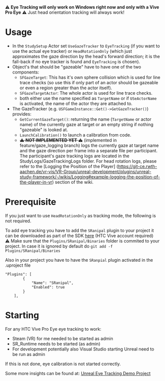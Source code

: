 :warning: **Eye Tracking will only work on Windows right now and only with a Vive Pro Eye** :warning: Just head orientation tracking will always work!

# Usage

* In the ``StudySetup`` Actor set ``UseGazeTracker`` to ``EyeTracking`` (if you want to use the actual eye tracker) or ``HeadRotationOnly`` (which just approximates the gaze direction by the head's forward direction; it is the fall-back if no eye tracker is found and ``EyeTracking`` is chosen).
* Object's that should be "gazeable" have to have one of the two components:
  * ``SFGazeTarget``: This has it's own sphere collision which is used for line trace checks (so use this if only part of an actor should be gazeable or even a region greater than the actor itself).
  * ``SFGazeTargetActor``: The whole actor is used for line trace checks.
  * both either use the name specified as ``TargetName`` or if ``USeActorName`` is activated, the name of the actor they are attached to.
* The GazeTracker (e.g. ``USFGameInstance::Get()->GetGazeTracker()``) provides:
  * ``GetCurrentGazeTarget()``: returning the name (``TargetName`` or actor name) of the currently gaze at target or an empty string if nothing "gazeable" is looked at.
  * ``LaunchCalibration()`` to launch a calibration from code.
  * ~~:warning: **NOT IMPLEMENTED YET** :warning:~~ (implemented in feature/gaze_logging branch)  logs the currently gaze at target name and the gaze direction per frame into a separate file per participant. The participant's gaze tracking logs are located in the StudyLogs/GazeTrackingLogs folder. For head rotation logs, please refer to the [Logging the Position of the Player] (https://git-ce.rwth-aachen.de/vr-vis/VR-Group/unreal-development/plugins/unreal-study-framework/-/wikis/Logging#example-logging-the-position-of-the-player-in-vr) section of the wiki.

# Prerequisite

If you just want to use ``HeadRotationOnly`` as tracking mode, the following is not required.
 
To add eye tracking you have to add the ``SRanipal`` plugin to your project it can be downloaded as part of the SDK [here](https://developer-express.vive.com/resources/vive-sense/eye-and-facial-tracking-sdk/download/latest/) (HTC Vive account required)\
:warning: Make sure that the ``Plugins/SRanipal/Binaries`` folder is commited to your project. In case it is ignored by default do ``git add -f Plugins/SRanipal/Binaries``

Also in your project you have to have the ``SRanpial`` plugin activated in the .uproject file
```
"Plugins": [
		{
			"Name": "SRanipal",
			"Enabled": true
		}
	],
```

# Starting

For any HTC Vive Pro Eye eye tracking to work:
* Steam (VR) for me needed to be started as admin
* SR_Runtime needs to be started (as admin)
* For development potentially also Visual Studio starting Unreal need to be run as admin

If this is not done, eye calibration is not started correctly.

Some more insights can be found at: [Unreal Eye Tracking Demo Project](https://devhub.vr.rwth-aachen.de/VR-Group/unreal-eye-tracking/-/wikis/home)
